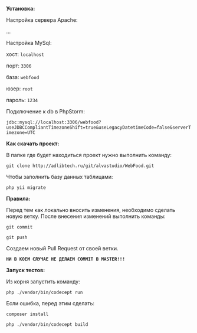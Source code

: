 **Установка:**

Настройка сервера Apache:

...

Настройка MySql:

хост: `localhost`

порт: `3306`

база: `webfood`

юзер: `root`

пароль: `1234`

Подключение к db в PhpStorm:

`jdbc:mysql://localhost:3306/webfood?useJDBCCompliantTimezoneShift=true&useLegacyDatetimeCode=false&serverTimezone=UTC`


**Как скачать проект:**

В папке где будет находиться проект нужно выполнить команду:

`git clone http://adlibtech.ru/git/alvastudio/WebFood.git`

Чтобы заполнить базу данных таблицами:

`php yii migrate`


**Правила:**

Перед тем как локально вносить изменения, необходимо сделать новую ветку. 
После внесения изменений выполнить команды:

`git commit`

`git push`

Создаем новый Pull Request от своей ветки.

**`НИ В КОЕМ СЛУЧАЕ НЕ ДЕЛАЕМ COMMIT В MASTER!!!`**


**Запуск тестов:**

Из корня запустить команду:

`php ./vendor/bin/codecept run`

Если ошибка, перед этим сделать: 

`composer install`

`php ./vendor/bin/codecept build`
